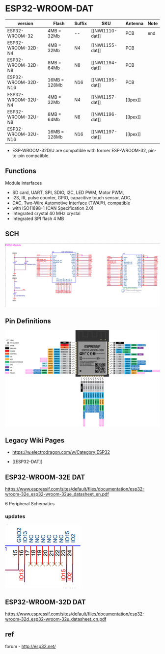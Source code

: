 

# ESP32-WROOM-DAT

| version             | Flash        | Suffix | SKU             | Antenna  | Note |
| ------------------- | ------------ | ------ | --------------- | -------- | ---- |
| ESP32-WROOM-32      | 4MB = 32Mb   | --     | [[NWI1110-dat]] | PCB      | end  |
| ESP32-WROOM-32D-N4  | 4MB = 32Mb   | N4     | [[NWI1155-dat]] | PCB      |      |
| ESP32-WROOM-32D-N8  | 8MB = 64Mb   | N8     | [[NWI1194-dat]] | PCB      |      |
| ESP32-WROOM-32D-N16 | 16MB = 128Mb | N16    | [[NWI1195-dat]] | PCB      |      |
| ESP32-WROOM-32U-N4  | 4MB = 32Mb   | N4     | [[NWI1157-dat]] | [[Ipex]] |      |
| ESP32-WROOM-32U-N8  | 8MB = 64Mb   | N8     | [[NWI1196-dat]] | [[Ipex]] |      |
| ESP32-WROOM-32U-N16 | 16MB = 128Mb | N16    | [[NWI1197-dat]] | [[Ipex]] |      |

- ESP-WROOM-32D/U are compatible with former ESP-WROOM-32, pin-to-pin compatible.

## Functions 

Module interfaces
- SD card, UART, SPI, SDIO, I2C, LED PWM, Motor PWM,
- I2S, IR, pulse counter, GPIO, capacitive touch sensor, ADC,
- DAC, Two-Wire Automotive Interface (TWAI®), compatible
- with ISO11898-1 (CAN Specification 2.0)
- Integrated crystal 40 MHz crystal
- Integrated SPI flash 4 MB



## SCH

![](14-36-18-09-08-2023.png)

## Pin Definitions 

![](2023-09-26-15-11-35.png)
## Legacy Wiki Pages 

- https://w.electrodragon.com/w/Category:ESP32


- [[ESP32-DAT]]


## ESP32-WROOM-32E DAT

https://www.espressif.com/sites/default/files/documentation/esp32-wroom-32e_esp32-wroom-32ue_datasheet_en.pdf

6 Peripheral Schematics

### updates 

![](11-27-01-08-02-2023.png)



## ESP32-WROOM-32D DAT

https://www.espressif.com/sites/default/files/documentation/esp32-wroom-32d_esp32-wroom-32u_datasheet_cn.pdf



## ref 

forum - http://esp32.net/

